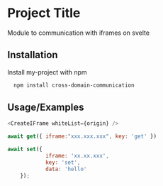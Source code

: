 
# Project Title

Module to communication with iframes on svelte

## Installation

Install my-project with npm

```bash
  npm install cross-domain-communication
```
    
    
## Usage/Examples

```javascript
<CreateIFrame whiteList={origin} />

await get({ iframe:"xxx.xxx.xxx", key: 'get' })

await set({
			iframe: 'xx.xx.xxx',
			key: 'set',
			data: 'hello'
	});
```

